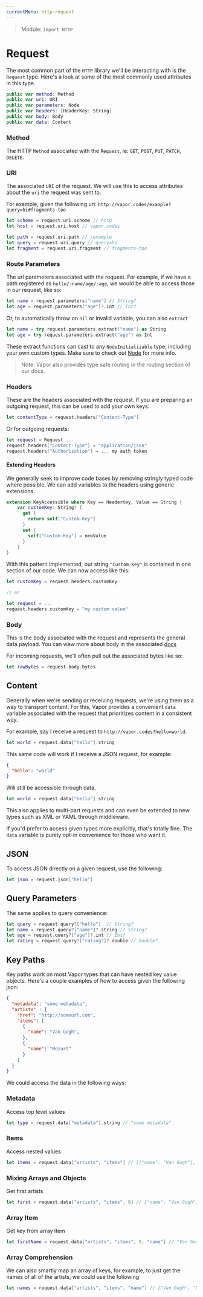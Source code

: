 ```yaml
---
currentMenu: http-request
---
```


> Module: `import HTTP`

# Request

The most common part of the `HTTP` library we'll be interacting with is the `Request` type. Here's a look at some of the most commonly used attributes in this type.

```swift
public var method: Method
public var uri: URI
public var parameters: Node
public var headers: [HeaderKey: String]
public var body: Body
public var data: Content
```

### Method

The HTTP `Method` associated with the `Request`, ie: `GET`, `POST`, `PUT`, `PATCH`, `DELETE`.

### URI

The associated `URI` of the request. We will use this to access attributes about the `uri` the request was sent to.

For example, given the following uri: `http://vapor.codes/example?query=hi#fragments-too`

```swift
let scheme = request.uri.scheme // http
let host = request.uri.host // vapor.codes

let path = request.uri.path // /example
let query = request.uri.query // query=hi
let fragment = request.uri.fragment // fragments-too
```

### Route Parameters

The url parameters associated with the request. For example, if we have a path registered as `hello/:name/age/:age`, we would be able to access those in our request, like so:

```swift
let name = request.parameters["name"] // String?
let age = request.parameters["age"]?.int // Int?
```

Or, to automatically throw on `nil` or invalid variable, you can also `extract`

```swift
let name = try request.parameters.extract("name") as String
let age = try request.parameters.extract("age") as Int
```

These extract functions can cast to any `NodeInitializable` type, including your own custom types. Make sure to check out [Node](https://github.com/vapor/node) for more info.

> Note: Vapor also provides type safe routing in the routing section of our docs.


### Headers

These are the headers associated with the request. If you are preparing an outgoing request, this can be used to add your own keys.

```swift
let contentType = request.headers["Content-Type"]  
```

Or for outgoing requests:

```swift
let request = Request ...
request.headers["Content-Type"] = "application/json"
request.headers["Authorization"] = ... my auth token
```

#### Extending Headers

We generally seek to improve code bases by removing stringly typed code where possible. We can add variables to the headers using generic extensions.

```swift
extension KeyAccessible where Key == HeaderKey, Value == String {
    var customKey: String? {
      get {
        return self["Custom-Key"]
      }
      set {
        self["Custom-Key"] = newValue
      }
    }
}
```

With this pattern implemented, our string `"Custom-Key"` is contained in one section of our code. We can now access like this:

```swift
let customKey = request.headers.customKey

// or

let request = ...
request.headers.customKey = "my custom value"
```

### Body

This is the body associated with the request and represents the general data payload. You can view more about body in the associated [docs](./body.md)

For incoming requests, we'll often pull out the associated bytes like so:

```swift
let rawBytes = request.body.bytes
```

## Content

Generally when we're sending or receiving requests, we're using them as a way to transport content. For this, Vapor provides a convenient `data` variable associated with the request that prioritizes content in a consistent way.

For example, say I receive a request to `http://vapor.codes?hello=world`.

```swift
let world = request.data["hello"].string
```

This same code will work if I receive a JSON request, for example:

```json
{
  "hello": "world"
}
```

Will still be accessible through data.

```swift
let world = request.data["hello"].string
```

This also applies to multi-part requests and can even be extended to new types such as XML or YAML through middleware.

If you'd prefer to access given types more explicitly, that's totally fine. The `data` variable is purely opt-in convenience for those who want it.

## JSON

To access JSON directly on a given request, use the following:

```swift
let json = request.json["hello"]
```

## Query Parameters

The same applies to query convenience:

```swift
let query = request.query?["hello"]  // String?
let name = request.query?["name"]?.string // String?
let age = request.query?["age"]?.int // Int?
let rating = request.query?["rating"]?.double // Double?
```

## Key Paths

Key paths work on most Vapor types that can have nested key value objects. Here's a couple examples of how to access given the following json:

```json
{
  "metadata": "some metadata",
  "artists" : {
    "href": "http://someurl.com",
    "items": [
      {
        "name": "Van Gogh",
      },
      {
        "name": "Mozart"
      }
    ]
  }
}
```

We could access the data in the following ways:

### Metadata

Access top level values

```swift
let type = request.data["metadata"].string // "some metadata"
```

### Items

Access nested values

```swift
let items = request.data["artists", "items"] // [["name": "Van Gogh"], ["name": "Mozart"]]
```

### Mixing Arrays and Objects

Get first artists

```swift
let first = request.data["artists", "items", 0] // ["name": "Van Gogh"]
```

### Array Item

Get key from array item

```swift
let firstName = request.data["artists", "items", 0, "name"] // "Van Gogh"
```

### Array Comprehension

We can also smartly map an array of keys, for example, to just get the names of all of the artists, we could use the following

```swift
let names = request.data["artists", "items", "name"] // ["Van Gogh", "Mozart"]
```
